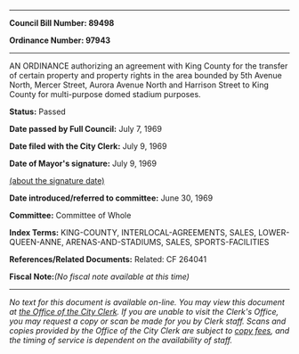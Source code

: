 

********

**Council Bill Number: 89498**
   
**Ordinance Number: 97943**
********

 AN ORDINANCE authorizing an agreement with King County for the transfer of certain property and property rights in the area bounded by 5th Avenue North, Mercer Street, Aurora Avenue North and Harrison Street to King County for multi-purpose domed stadium purposes.

**Status:** Passed
   
**Date passed by Full Council:** July 7, 1969
   
**Date filed with the City Clerk:** July 9, 1969
   
**Date of Mayor's signature:** July 9, 1969
   
[(about the signature date)](/~public/approvaldate.htm)
   
   
   
**Date introduced/referred to committee:** June 30, 1969
   
**Committee:** Committee of Whole
   
   
**Index Terms:** KING-COUNTY, INTERLOCAL-AGREEMENTS, SALES, LOWER-QUEEN-ANNE, ARENAS-AND-STADIUMS, SALES, SPORTS-FACILITIES

**References/Related Documents:** Related: CF 264041

**Fiscal Note:**_(No fiscal note available at this time)_
********

_No text for this document is available on-line. You may view this document at [the Office of the City Clerk](http://www.seattle.gov/leg/clerk/contactUs.htm). If you are unable to visit the Clerk's Office, you may request a copy or scan be made for you by Clerk staff. Scans and copies provided by the Office of the City Clerk are subject to [copy fees](http://clerk.seattle.gov/~public/clerkfees.htm), and the timing of service is dependent on the availability of staff._

